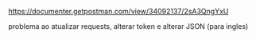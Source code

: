 https://documenter.getpostman.com/view/34092137/2sA3QngYxU

problema ao atualizar requests, alterar token e alterar JSON (para ingles)